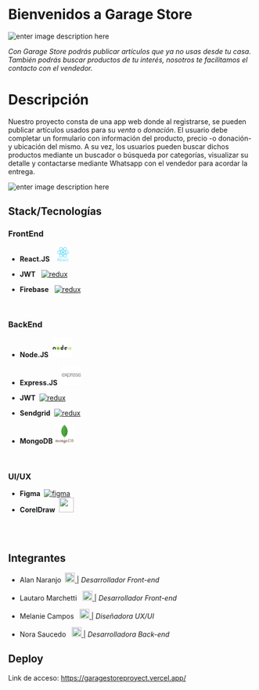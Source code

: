 # Bienvenidos a Garage Store
![enter image description here](https://images-ext-1.discordapp.net/external/QAHwcqq9tenFql8VzvTm_vVxxEAFAql1TAPcQStbEu8/https/i.imgur.com/GoRFXKW.png?width=824&height=471)

*Con Garage Store podrás publicar artículos que ya no usas desde tu casa. 
También podrás buscar productos de tu interés, nosotros te facilitamos el contacto con el vendedor.* 

# Descripción

Nuestro proyecto consta de una app web donde al registrarse, se pueden publicar artículos usados para su *venta* o *donación*. El usuario debe completar un formulario con información del producto, precio -o donación- y ubicación del mismo.
A su vez, los usuarios pueden buscar dichos productos mediante un buscador o búsqueda por categorías, visualizar su detalle y contactarse mediante Whatsapp con el vendedor para acordar la entrega.

![enter image description here](https://cdn.discordapp.com/attachments/1003682527938097226/1014335756367560734/Slide_16_9_-_2.png)

 
##  **Stack/Tecnologías**

###  **FrontEnd**

- **React.JS** &nbsp; <a href="https://reactjs.org/" rel="nofollow"> <img src="https://raw.githubusercontent.com/devicons/devicon/master/icons/react/react-original-wordmark.svg" alt="reactjs" width="30" height="30" style="max-width: 100%;"> </a>

- **JWT** &nbsp; <a href="https://jwt.io/" rel="nofollow"> <img src="https://img.icons8.com/color/480/java-web-token.png" alt="redux" width="30" height="30" style="max-width: 100%;"> </a>

- **Firebase** &nbsp; <a href="https://firebase.google.com/" rel="nofollow"> <img src="https://firebase.google.com/static/downloads/brand-guidelines/PNG/logo-vertical.png?hl=es-419" alt="redux" width="30" height="40" style="max-width: 100%;"> </a>



<br>

###  **BackEnd**

- **Node.JS**&nbsp; <a href="https://nodejs.org" rel="nofollow"> <img src="https://raw.githubusercontent.com/devicons/devicon/master/icons/nodejs/nodejs-original-wordmark.svg" alt="nodejs" width="40" height="40" style="max-width: 100%;"> </a>

- **Express.JS**&nbsp; <a href="https://expressjs.com" rel="nofollow"> <img src="https://raw.githubusercontent.com/devicons/devicon/master/icons/express/express-original-wordmark.svg" alt="express" width="40" height="40" style="max-width: 100%;"> </a>
- **JWT**&nbsp; <a href="https://jwt.io/" rel="nofollow"> <img src="https://img.icons8.com/color/480/java-web-token.png" alt="redux" width="30" height="30" style="max-width: 100%;"> </a>
- **Sendgrid**&nbsp; <a href="https://sendgrid.com/" rel="nofollow"> <img src="https://seeklogo.com/images/S/sendgrid-logo-7574E52082-seeklogo.com.png" alt="redux" width="30" height="30" style="max-width: 100%;"> </a>

- **MongoDB** <a href="https://www.mongodb.com/" rel="nofollow"> <img src="https://raw.githubusercontent.com/devicons/devicon/master/icons/mongodb/mongodb-original-wordmark.svg" alt="mongodb" width="40" height="40" style="max-width: 100%;"> </a>

<br>


###  **UI/UX**

- **Figma**&nbsp; <a href="https://www.figma.com/" rel="nofollow"> <img src="https://camo.githubusercontent.com/ed93c2b000a76ceaad1503e7eb9356591b885227e82a36a005b9d3498b303ba5/68747470733a2f2f7777772e766563746f726c6f676f2e7a6f6e652f6c6f676f732f6669676d612f6669676d612d69636f6e2e737667" alt="figma" width="25" height="25" data-canonical-src="https://www.vectorlogo.zone/logos/figma/figma-icon.svg" style="max-width: 100%;"> </a>
- **CorelDraw**&nbsp; <a href="https://www.coreldraw.com/" rel="nofollow"> <img src="https://www.coreldraw.com/static/cdgs/product_content/product-icons/cdgs/cdgs2021-icon-250x250.png" width="30" height="30" data-canonical-src="https://www.vectorlogo.zone/logos/figma/figma-icon.svg" style="max-width: 100%;"> </a>

<br><br>

## Integrantes

 -  Alan Naranjo&nbsp; <a href="https://www.linkedin.com/in/alann3009200330092003/" rel="nofollow"> <img src="https://play-lh.googleusercontent.com/kMofEFLjobZy_bCuaiDogzBcUT-dz3BBbOrIEjJ-hqOabjK8ieuevGe6wlTD15QzOqw" width="20" height="20" data-canonical-src="https://www.vectorlogo.zone/logos/figma/figma-icon.svg" style="max-width: 100%;"> </a>  | *Desarrollador Front-end* 

 - Lautaro Marchetti &nbsp; <a href="https://www.linkedin.com/in/marchettila/" rel="nofollow"> <img src="https://play-lh.googleusercontent.com/kMofEFLjobZy_bCuaiDogzBcUT-dz3BBbOrIEjJ-hqOabjK8ieuevGe6wlTD15QzOqw" width="20" height="20" data-canonical-src="https://www.vectorlogo.zone/logos/figma/figma-icon.svg" style="max-width: 100%;"> </a> | *Desarrollador Front-end*

 - Melanie Campos &nbsp; <a href="https://www.linkedin.com/in/melanie-campos-9983b0238/" rel="nofollow"> <img src="https://play-lh.googleusercontent.com/kMofEFLjobZy_bCuaiDogzBcUT-dz3BBbOrIEjJ-hqOabjK8ieuevGe6wlTD15QzOqw" width="20" height="20" data-canonical-src="https://www.vectorlogo.zone/logos/figma/figma-icon.svg" style="max-width: 100%;"> </a> | *Diseñadora UX/UI*

 - Nora Saucedo &nbsp; <a href="https://www.linkedin.com/in/nora-patricia-saucedo-6b3746225/"> <img src="https://play-lh.googleusercontent.com/kMofEFLjobZy_bCuaiDogzBcUT-dz3BBbOrIEjJ-hqOabjK8ieuevGe6wlTD15QzOqw" width="20" height="20" data-canonical-src="https://www.vectorlogo.zone/logos/figma/figma-icon.svg" style="max-width: 100%;"> </a> | *Desarrolladora Back-end*

## Deploy

Link de acceso: https://garagestoreproyect.vercel.app/
